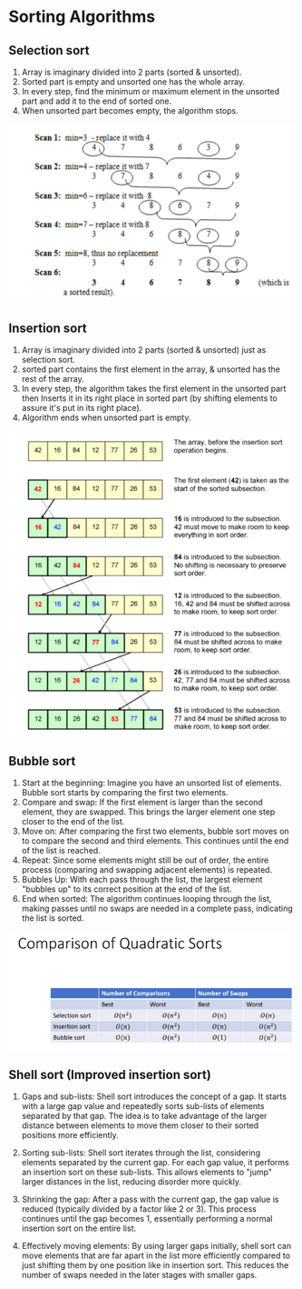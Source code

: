 # Sorting Algorithms

## Selection sort

1. Array is imaginary divided into 2 parts (sorted & unsorted).
2. Sorted part is empty and unsorted one has the whole array.
3. In every step, find the minimum or maximum element in the unsorted part and add it to the end of sorted one.
4. When unsorted part becomes empty, the algorithm stops.

![selection sort visual](images/selectionSort.png)

## Insertion sort

1. Array is imaginary divided into 2 parts (sorted & unsorted) just as selection sort.
2. sorted part contains the first element in the array, & unsorted has the rest of the array.
3. In every step, the algorithm takes the first element in the unsorted part then Inserts it in its right place in sorted part (by shifting elements to assure it's put in its right place).
4. Algorithm ends when unsorted part is empty.

![insertion sort visual](images/insertionSort.png)

## Bubble sort
1. Start at the beginning: Imagine you have an unsorted list of elements. Bubble sort starts by comparing the first two elements.
2. Compare and swap: If the first element is larger than the second element, they are swapped. This brings the larger element one step closer to the end of the list.
3. Move on: After comparing the first two elements, bubble sort moves on to compare the second and third elements. This continues until the end of the list is reached.
4. Repeat: Since some elements might still be out of order, the entire process (comparing and swapping adjacent elements) is repeated.
5. Bubbles Up: With each pass through the list, the largest element "bubbles up" to its correct position at the end of the list.
6. End when sorted: The algorithm continues looping through the list, making passes until no swaps are needed in a complete pass, indicating the list is sorted.


![complexity](images/bubbleSort.png)

## Shell sort (Improved insertion sort)

1. Gaps and sub-lists: Shell sort introduces the concept of a gap. It starts with a large gap value and repeatedly sorts sub-lists of elements separated by that gap. The idea is to take advantage of the larger distance between elements to move them closer to their sorted positions more efficiently.

2. Sorting sub-lists:  Shell sort iterates through the list, considering elements separated by the current gap. For each gap value, it performs an insertion sort on these sub-lists. This allows elements to "jump" larger distances in the list, reducing disorder more quickly.

3. Shrinking the gap:  After a pass with the current gap, the gap value is reduced (typically divided by a factor like 2 or 3). This process continues until the gap becomes 1, essentially performing a normal insertion sort on the entire list.

4. Effectively moving elements: By using larger gaps initially, shell sort can move elements that are far apart in the list more efficiently compared to just shifting them by one position like in insertion sort. This reduces the number of swaps needed in the later stages with smaller gaps.

